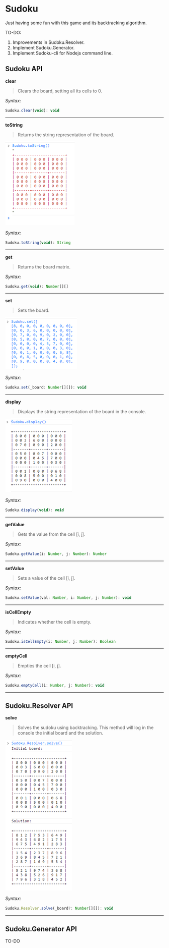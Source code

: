 # Sudoku
Just having some fun with this game and its backtracking algorithm.

TO-DO:

1. Improvements in Sudoku.Resolver.
2. Implement Sudoku.Generator.
3. Implement Sudoku-cli for Nodejs command line.

## Sudoku API

**clear**

> Clears the board, setting all its cells to 0.

_Syntax:_
```javascript
Sudoku.clear(void): void
```
---

**toString**

> Returns the string representation of the board.

<img src="resources/Sudoku_toString.png" alt="Sudoku.toString()" />

_Syntax:_
```javascript
Sudoku.toString(void): String
```
---

**get**

> Returns the board matrix.

_Syntax:_
```javascript
Sudoku.get(void): Number[][]
```
---

**set**

> Sets the board.

<img src="resources/Sudoku_set.png" alt="Sudoku.set([...])" />

_Syntax:_
```javascript
Sudoku.set(_board: Number[][]): void
```
---

**display**

> Displays the string representation of the board in the console.

<img src="resources/Sudoku_display.png" alt="Sudoku.display()" />

_Syntax:_
```javascript
Sudoku.display(void): void
```
---

**getValue**

> Gets the value from the cell [i, j].

_Syntax:_
```javascript
Sudoku.getValue(i: Number, j: Number): Number
```
---

**setValue**

> Sets a value of the cell [i, j].

_Syntax:_
```javascript
Sudoku.setValue(val: Number, i: Number, j: Number): void
```
---

**isCellEmpty**

> Indicates whether the cell is empty.

_Syntax:_
```javascript
Sudoku.isCellEmpty(i: Number, j: Number): Boolean
```
---

**emptyCell**

> Empties the cell [i, j].

_Syntax:_
```javascript
Sudoku.emptyCell(i: Number, j: Number): void
```
---

## Sudoku.Resolver API

**solve**

> Solves the sudoku using backtracking. This method will log in the console the initial board and the solution.

<img src="resources/Sudoku_Resolver_solve.png" alt="Sudoku.Resolver.solve()" />

_Syntax:_
```javascript
Sudoku.Resolver.solve(_board?: Number[][]): void
```
---

## Sudoku.Generator API

TO-DO